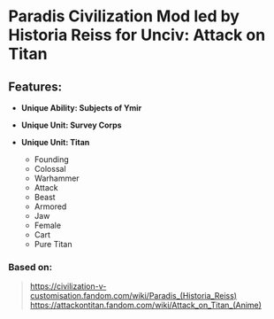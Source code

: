 # Paradis Civilization Mod led by Historia Reiss for Unciv: Attack on Titan

## Features:
- **Unique Ability: Subjects of Ymir**

- **Unique Unit: Survey Corps**

- **Unique Unit: Titan**
  * Founding
  * Colossal
  * Warhammer
  * Attack
  * Beast
  * Armored
  * Jaw
  * Female
  * Cart
  * Pure Titan

### Based on:
>https://civilization-v-customisation.fandom.com/wiki/Paradis_(Historia_Reiss)
>https://attackontitan.fandom.com/wiki/Attack_on_Titan_(Anime)
